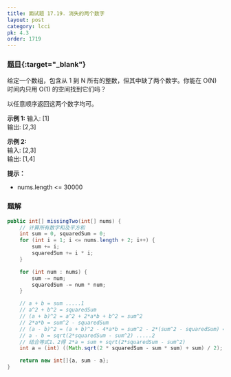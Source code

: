 ```yaml
---
title: 面试题 17.19. 消失的两个数字
layout: post
category: lcci
pk: 4.3
order: 1719
---
```


### [题目](https://leetcode-cn.com/missing-two-lcci/){:target="_blank"}

给定一个数组，包含从 1 到 N 所有的整数，但其中缺了两个数字。你能在 O(N) 时间内只用 O(1) 的空间找到它们吗？

以任意顺序返回这两个数字均可。

**示例 1:**
输入: [1]  
输出: [2,3]

**示例 2:**  
输入: [2,3]  
输出: [1,4]

**提示：**
- nums.length <= 30000

### 题解

```java
public int[] missingTwo(int[] nums) {
    // 计算所有数字和及平方和
    int sum = 0, squaredSum = 0;
    for (int i = 1; i <= nums.length + 2; i++) {
        sum += i;
        squaredSum += i * i;
    }

    for (int num : nums) {
        sum -= num;
        squaredSum -= num * num;
    }

    // a + b = sum .....1
    // a^2 + b^2 = squaredSum
    // (a + b)^2 = a^2 + 2*a*b + b^2 = sum^2
    // 2*a*b = sum^2 - squaredSum
    // (a - b)^2 = (a + b)^2 - 4*a*b = sum^2 - 2*(sum^2 - squaredSum) = 2*squaredSum - sum^2
    // a - b = sqrt(2*squaredSum - sum^2) .....2
    // 结合等式1、2得 2*a = sum + sqrt(2*squaredSum - sum^2)
    int a = (int) ((Math.sqrt(2 * squaredSum - sum * sum) + sum) / 2);

    return new int[]{a, sum - a};
}
```